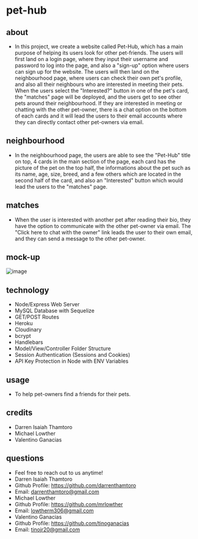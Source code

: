 # pet-hub
## about 
* In this project, we create a website called Pet-Hub, which has a main purpose of helping its users look for other pet-friends. The users will first land on a login page, where they input their username and password to log into the page, and also a "sign-up" option where users can sign up for the website. The users will then land on the neighbourhood page, where users can check their own pet's profile, and also all their neighbours who are interested in meeting their pets. When the users select the "Interested?" button in one of the pet's card, the "matches" page will be deployed, and the users get to see other pets around their neighbourhood. If they are interested in meeting or chatting with the other pet-owner, there is a chat option on the bottom of each cards and it will lead the users to their email accounts where they can directly contact other pet-owners via email. 

## neighbourhood
* In the neighbourhood page, the users are able to see the "Pet-Hub" title on top, 4 cards in the main section of the page, each card has the picture of the pet on the top half, the informations about the pet such as its name, age, size, breed, and a few others which are located in the second half of the card, and also an "Interested" button which would lead the users to the "matches" page.

## matches
* When the user is interested with another pet after reading their bio, they have the option to communicate with the other pet-owner via email. The "Click here to chat with the owner" link leads the user to their own email, and they can send a message to the other pet-owner.

## mock-up

![image](https://user-images.githubusercontent.com/84544540/128965710-a9ec1073-86da-4f39-a547-6b8e56f4df11.png)


## technology
* Node/Express Web Server
* MySQL Database with Sequelize
* GET/POST Routes
* Heroku
* Cloudinary
* bcrypt
* Handlebars
* Model/View/Controller Folder Structure
* Session Authentication (Sessions and Cookies)
* API Key Protection in Node with ENV Variables

## usage
* To help pet-owners find a friends for their pets.

## credits
* Darren Isaiah Thamtoro
* Michael Lowther
* Valentino Ganacias

## questions
* Feel free to reach out to us anytime!
* Darren Isaiah Thamtoro
*  Github Profile: https://github.com/darrenthamtoro
*  Email: darrenthamtoro@gmail.com
* Michael Lowther
*  Github Profile: https://github.com/mrlowther
*  Email: lowtherm306@gmail.com
* Valentino Ganacias
*  Github Profile: https://github.com/tinoganacias
*  Email: tinojr20@gmail.com
